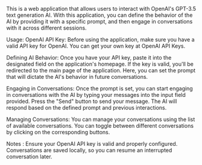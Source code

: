 This is a web application that allows users to interact with OpenAI's GPT-3.5 text generation AI. With this application, you can define the behavior of the AI by providing it with a specific prompt, and then engage in conversations with it across different sessions.

Usage: 
OpenAI API Key: Before using the application, make sure you have a valid API key for OpenAI. You can get your own key at OpenAI API Keys.

Defining AI Behavior: Once you have your API key, paste it into the designated field on the application's homepage. If the key is valid, you'll be redirected to the main page of the application. Here, you can set the prompt that will dictate the AI's behavior in future conversations.

Engaging in Conversations: Once the prompt is set, you can start engaging in conversations with the AI by typing your messages into the input field provided. Press the "Send" button to send your message. The AI will respond based on the defined prompt and previous interactions.

Managing Conversations: You can manage your conversations using the list of available conversations. You can toggle between different conversations by clicking on the corresponding buttons.

Notes :
Ensure your OpenAI API key is valid and properly configured.
Conversations are saved locally, so you can resume an interrupted conversation later.
